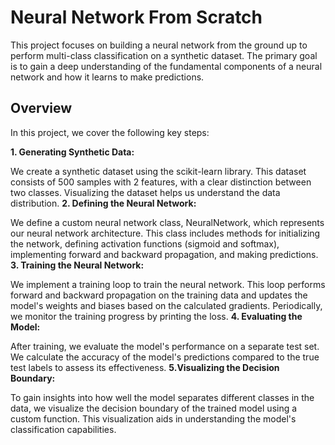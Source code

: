 # Neural Network From Scratch

This project focuses on building a neural network from the ground up to perform multi-class classification on a synthetic dataset. The primary goal is to gain a deep understanding of the fundamental components of a neural network and how it learns to make predictions.

## Overview

In this project, we cover the following key steps:

**1. Generating Synthetic Data:**

We create a synthetic dataset using the scikit-learn library. This dataset consists of 500 samples with 2 features, with a clear distinction between two classes. Visualizing the dataset helps us understand the data distribution.
**2. Defining the Neural Network:**

We define a custom neural network class, NeuralNetwork, which represents our neural network architecture. This class includes methods for initializing the network, defining activation functions (sigmoid and softmax), implementing forward and backward propagation, and making predictions.
**3. Training the Neural Network:**

We implement a training loop to train the neural network. This loop performs forward and backward propagation on the training data and updates the model's weights and biases based on the calculated gradients. Periodically, we monitor the training progress by printing the loss.
**4. Evaluating the Model:**

After training, we evaluate the model's performance on a separate test set. We calculate the accuracy of the model's predictions compared to the true test labels to assess its effectiveness.
**5.Visualizing the Decision Boundary:** 

To gain insights into how well the model separates different classes in the data, we visualize the decision boundary of the trained model using a custom function. This visualization aids in understanding the model's classification capabilities.
